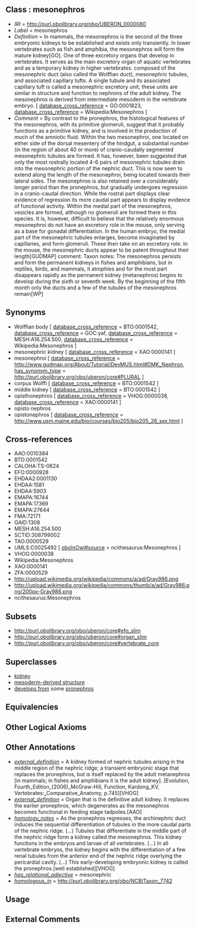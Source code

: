 
## Class : mesonephros

 * *IRI* = http://purl.obolibrary.org/obo/UBERON_0000080
 * *Label* = mesonephros
 * *Definition* = In mammals, the mesonephros is the second of the three embryonic kidneys to be established and exists only transiently. In lower vertebrates such as fish and amphibia, the mesonephros will form the mature kidney[GO]. One of three excretory organs that develop in vertebrates. It serves as the main excretory organ of aquatic vertebrates and as a temporary kidney in higher vertebrates. composed of the mesonephric duct (also called the Wolffian duct), mesonephric tubules, and associated capillary tufts. A single tubule and its associated capillary tuft is called a mesonephric excretory unit; these units are similar in structure and function to nephrons of the adult kidney. The mesonephros is derived from intermediate mesoderm in the vertebrate embryo. [ [database_cross_reference](../../ef/oboInOwl#hasDbXref.md) = GO:0001823, [database_cross_reference](../../ef/oboInOwl#hasDbXref.md) = Wikipedia:Mesonephros ]
 * *Comment* = By contrast to the pronephros, the histological features of the mesonephros, with its primitive glomeruli, suggest that it probably functions as a primitive kidney, and is involved in the production of much of the amniotic fluid. Within the two mesonephroi, one located on either side of the dorsal mesentery of the hindgut, a substantial number (in the region of about 40 or more) of cranio-caudally segmented mesonephric tubules are formed. It has, however, been suggested that only the most rostrally located 4-6 pairs of mesonephric tubules drain into the mesonephric portion of the nephric duct. This is now seen to extend along the length of the mesonephroi, being located towards their lateral sides. The mesonephros is also retained over a considerably longer period than the pronephros, but gradually undergoes regression in a cranio-caudal direction. While the rostral part displays clear evidence of regression its more caudal part appears to display evidence of functional activity. Within the medial part of the mesonephros, vesicles are formed, although no glomeruli are formed there in this species. It is, however, difficult to believe that the relatively enormous mesonephroi do not have an excretory role in the mouse, only serving as a base for gonadal differentiation. In the human embryo, the medial part of the mesonephric tubules enlarges, become invaginated by capillaries, and form glomeruli. These then take on an excretory role. In the mouse, the mesonephric ducts appear to be patent throughout their length[GUDMAP] comment: Taxon notes: The mesonephros persists and form the permanent kidneys in fishes and amphibians, but in reptiles, birds, and mammals, it atrophies and for the most part disappears rapidly as the permanent kidney (metanephros) begins to develop during the sixth or seventh week. By the beginning of the fifth month only the ducts and a few of the tubules of the mesonephros remain[WP]

## Synonyms

 * Wolffian body [ [database_cross_reference](../../ef/oboInOwl#hasDbXref.md) = BTO:0001542, [database_cross_reference](../../ef/oboInOwl#hasDbXref.md) = GOC:yaf, [database_cross_reference](../../ef/oboInOwl#hasDbXref.md) = MESH:A16.254.500, [database_cross_reference](../../ef/oboInOwl#hasDbXref.md) = Wikipedia:Mesonephros ]
 * mesonephric kidney [ [database_cross_reference](../../ef/oboInOwl#hasDbXref.md) = XAO:0000141 ]
 * mesonephroi [ [database_cross_reference](../../ef/oboInOwl#hasDbXref.md) = http://www.gudmap.org/About/Tutorial/DevMUS.html#DMK_Nephron, [has_synonym_type](../../pe/oboInOwl#hasSynonymType.md) = http://purl.obolibrary.org/obo/uberon/core#PLURAL ]
 * corpus Wolffi [ [database_cross_reference](../../ef/oboInOwl#hasDbXref.md) = BTO:0001542 ]
 * middle kidney [ [database_cross_reference](../../ef/oboInOwl#hasDbXref.md) = BTO:0001542 ]
 * opisthonephros [ [database_cross_reference](../../ef/oboInOwl#hasDbXref.md) = VHOG:0000038, [database_cross_reference](../../ef/oboInOwl#hasDbXref.md) = XAO:0000141 ]
 * opisto nephros
 * opistonephros [ [database_cross_reference](../../ef/oboInOwl#hasDbXref.md) = http://www.usm.maine.edu/bio/courses/bio205/bio205_26_sex.html ]

## Cross-references

 * AAO:0010384
 * BTO:0001542
 * CALOHA:TS-0624
 * EFO:0000928
 * EHDAA2:0001130
 * EHDAA:1581
 * EHDAA:5903
 * EMAPA:16744
 * EMAPA:17369
 * EMAPA:27644
 * FMA:72171
 * GAID:1308
 * MESH:A16.254.500
 * SCTID:308799002
 * TAO:0000529
 * UMLS:C0025492 [ [oboInOwl#source](../../ce/oboInOwl#source.md) = ncithesaurus:Mesonephros ]
 * VHOG:0000038
 * Wikipedia:Mesonephros
 * XAO:0000141
 * ZFA:0000529
 * http://upload.wikimedia.org/wikipedia/commons/a/ad/Gray986.png
 * http://upload.wikimedia.org/wikipedia/commons/thumb/a/ad/Gray986.png/200px-Gray986.png
 * ncithesaurus:Mesonephros

## Subsets

 * http://purl.obolibrary.org/obo/uberon/core#efo_slim
 * http://purl.obolibrary.org/obo/uberon/core#organ_slim
 * http://purl.obolibrary.org/obo/uberon/core#vertebrate_core

## Superclasses

 * [kidney](../../UBERON/13/UBERON_0002113.md)
 * [mesoderm-derived structure](../../UBERON/20/UBERON_0004120.md)
 * [develops from](../../RO/02/RO_0002202.md) some [pronephros](../../UBERON/20/UBERON_0002120.md)

## Equivalencies


## Other Logical Axioms


## Other Annotations

 * *[external_definition](../../UBPROP/01/UBPROP_0000001.md)* = A kidney formed of nephric tubules arising in the middle region of the nephric ridge; a transient embryonic stage that replaces the pronephros, but is itself replaced by the adult metanephros [in mammals; in fishes and amphibians it is the adult kidney]. [Evolution, Fourth_Edition_(2006)_McGraw-Hill, Function, Kardong_KV, Vertebrates:_Comparative_Anatomy, p.745][VHOG]
 * *[external_definition](../../UBPROP/01/UBPROP_0000001.md)* = Organ that is the definitive adult kidney. It replaces the earlier pronephros, which degenerates as the mesonephros becomes functional in feeding stage tadpoles.[AAO]
 * *[homology_notes](../../UBPROP/03/UBPROP_0000003.md)* = As the pronephros regresses, the archinephric duct induces the sequential differentiation of tubules in the more caudal parts of the nephric ridge. (...) Tubules that differentiate in the middle part of the nephric ridge form a kidney called the mesonephros. This kidney functions in the embryos and larvae of all vertebrates. (...) In all vertebrate embryos, the kidney begins with the differentiation of a few renal tubules from the anterior end of the nephric ridge overlying the pericardial cavity. (...) This early-developing embryonic kidney is called the pronephros.[well established][VHOG]
 * *[has_relational_adjective](../../UBPROP/07/UBPROP_0000007.md)* = mesonephric
 * *[homologous_in](../../core#homologous/in/core#homologous_in.md)* = http://purl.obolibrary.org/obo/NCBITaxon_7742

## Usage


## External Comments

